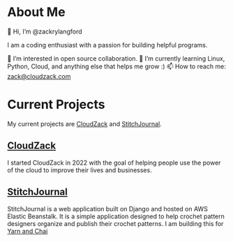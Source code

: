 # About Me 
👋 Hi, I’m @zackrylangford

I am a coding enthusiast with a passion for building helpful programs. 

👀 I’m interested in open source collaboration. 
🌱 I’m currently learning Linux, Python, Cloud, and anything else that helps me grow :) 
📫 How to reach me: zack@cloudzack.com


# Current Projects
My current projects are [CloudZack](https://cloudzack.com) and [StitchJournal](https://stitchjournal.com). 

## [CloudZack](https://cloudzack.com)
I started CloudZack in 2022 with the goal of helping people use the power of the cloud to improve their lives and businesses. 

## [StitchJournal](https://stitchjournal.com)
StitchJournal is a web application built on Django and hosted on AWS Elastic Beanstalk. It is a simple application designed to help crochet pattern designers organize and publish their crochet patterns. I am building this for [Yarn and Chai](https://yarnandchai.com) 

<!---
zackrylangford/zackrylangford is a ✨ special ✨ repository because its `README.md` (this file) appears on your GitHub profile.
You can click the Preview link to take a look at your changes.
--->
